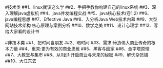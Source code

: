 #技术类
##1、linux就该这么学
##2、手把手教你构建自己的linux系统
##3、深入理解java虚拟机
##4、java并发编程实战
##5、java核心技术(卷1,2)
##6、java编程思想
##7、Effective Java
##8、入分析Java Web技术内幕
##9、大型网站技术架构 核心原理与案例分析
##10、数学之美
##11、设计心理学
##12、写给大家看的设计书
<br/>
<br/>
#非技术类
##1、把时间当朋友
##2、暗时间
##3、需求:缔造伟大商业传奇的根本力量
##4、重来:更为有效的商业思维
##5、黑客与画家
##6、金字塔原理
##7、大教堂与集市
##8、从0到1:开启商业与未来的秘密
##9、解忧杂货铺
##10、大江东去



